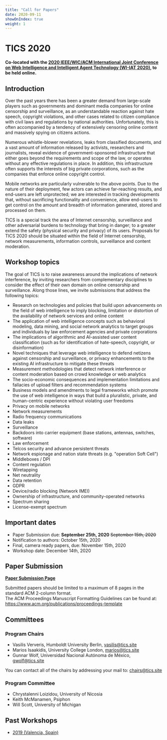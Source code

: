 ```yaml
---
title: "Call for Papers"
date: 2020-09-11
showOnIndex: true
weight: 1
---
```


# TICS 2020

**Co-located with the [2020 IEEE/WIC/ACM International Joint Conference on Web
Intelligence and Intelligent Agent Technology (WI-IAT
2020)](http://wi2020.vcrab.com.au/), to be held online.**

## Introduction

Over the past years there has been a greater demand from large-scale players
such as governments and dominant media companies for online censorship and
surveillance, as an understandable reaction against hate speech, copyright
violations, and other cases related to citizen compliance with civil laws and
regulations by national authorities. Unfortunately, this is often accompanied by
a tendency of extensively censoring online content and massively spying on
citizens actions.

Numerous whistle-blower revelations, leaks from classified documents, and a vast
amount of information released by activists, researchers and journalists, reveal
evidence of government-sponsored infrastructure that either goes beyond the
requirements and scope of the law, or operates without any effective regulations
in place. In addition, this infrastructure often supports the interests of big
private corporations, such as the companies that enforce online copyright
control.

Mobile networks are particularly vulnerable to the above points. Due to the
nature of their deployment, few actors can achieve far-reaching results, and
end-users are left unprotected; we are interested in tracking developments that,
without sacrificing functionality and convenience, allow end-users to get
control on the amount and breadth of information generated, stored and processed
on them.

TICS is a special track the area of Internet censorship, surveillance and other
adversarial burdens to technology that bring in danger; to a greater extend the
safety (physical security and privacy) of its users. Proposals for TICS 2020
should be situated within the field of Internet censorship, network
measurements, information controls, surveillance and content moderation.

## Workshop topics

The goal of TICS is to raise awareness around the implications of network
interference, by inviting researchers from complementary disciplines to consider
the effect of their own domain on online censorship and surveillance. Along
those lines, we invite submissions that address the following topics:

* Research on technologies and policies that build upon advancements on the
  field of web intelligence to imply blocking, limitation or distortion of the
  availability of network services and online content
* The application of web intelligence concepts such as behavioral modeling, data
  mining, and social network analytics to target groups and individuals by law
  enforcement agencies and private corporations
* The implications of algorithmic and AI-assisted user content classification
  (such as for identification of hate-speech, copyright, or disinformation)
* Novel techniques that leverage web intelligence to defend netizens against
  censorship and surveillance, or privacy enhancements to the existing AI
  infrastructure to mitigate these threats
* Measurement methodologies that detect network interference or content
  moderation based on crowd knowledge or web analytics
* The socio-economic consequences and implementation limitations and fallacies
  of upload filters and recommendation systems
* Business models and amendments to legal frameworks which promote the use of
  web intelligence in ways that build a pluralistic, private, and human-centric
  experience without violating user freedoms
* Privacy on mobile networks
* Network measurements
* Radio frequency communications
* Data leaks
* Surveillance
* Backdoors into carrier equipment (base stations, antennas, switches, software)
* Law enforcement
* Telcos security and advance persistent threats
* Network espionage and nation state threats (e.g. "operation Soft Cell")
* Middleboxes / DPI
* Content regulation
* Wiretapping
* Net neutrality
* Data retention
* GDPR
* Device/radio blocking (Network IMEI)
* Ownership of infrastructure, and community-operated networks
* Spectrum sharing
* License-exempt spectrum

## Important dates

* Paper Submission due:            **September 25th, 2020** ~~September 15th, 2020~~
* Notification to authors:         October 15th, 2020
* Final, camera ready papers, due: November 15th, 2020
* Workshop date:                   December 14th, 2020

## Paper Submission

**[Paper Submission Page](https://wi-lab.com/cyberchair/2020/wi20/scripts/submit.php?subarea=S07&undisplay_detail=1&wh=/cyberchair/2020/wi20/scripts/ws_submit.php)**

Submitted papers should be limited to a maximum of 8 pages in the standard ACM
2-column format.\
The ACM Proceedings Manuscript Formatting Guidelines can be
found at: <https://www.acm.org/publications/proceedings-template>

## Committees

### Program Chairs

* Vasilis Ververis, Humboldt University Berlin, vasilis@tics.site
* Marios Isaakidis, University College London, marios@tics.site
* Gunnar Wolf, Universidad Nacional Autónoma de México, gwolf@tics.site

You can contact all of the chairs by addressing your mail to:
<chairs@tics.site>

### Program Committee

* Chrystalenni Loizidou, University of Nicosia
* Keith McManamen, Psiphon
* Will Scott, University of Michigan

## Past Workshops

- [2019 (Valencia, Spain)](/2019)
